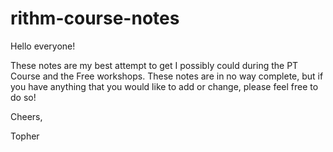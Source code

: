 # rithm-course-notes

Hello everyone! 

These notes are my best attempt to get I possibly could during the PT Course and the Free workshops. These notes are in no way complete, but if you have anything that you would like to add or change, please feel free to do so!

Cheers,

Topher